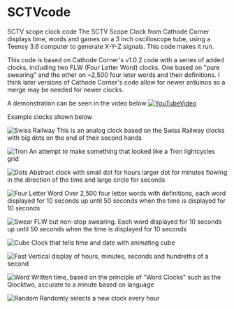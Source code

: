# SCTVcode
SCTV scope clock code
The SCTV Scope Clock from Cathode Corner displays time, words and games on a 3 inch oscilloscope tube, using a Teensy 3.6 computer to generate X-Y-Z signals. 
This code makes it run. 

This code is based on Cathode Corner's v1.0.2 code with a series of added clocks, including two FLW (Four Letter Word) clocks. One based on "pure swearing" and the other on ~2,500 four leter words and their definitions. I think later versions of Cathode Corner's code allow for newer arduinos so a merge may be needed for newer clocks.

A demonstration can be seen in the video below
[![YouTubeVideo](/Screenshots/Video.png)](https://youtu.be/ui1L9TtrJrA)

Example clocks shown below

![Swiss Railway](/Screenshots/SwissRailway.jpg "Swiss Railway Clock")
This is an analog clock based on the Swiss Railway clocks with big dots on the end of their second hands


![Tron](/Screenshots/Tron.jpg "Tron Clock")
An attempt to make something that looked like a Tron lightcycles grid


![Dots](/Screenshots/Dots.jpg "Dot Clock")
Abstract clock with small dot for hours larger dot for minutes flowing in the direction of the time and large circle for seconds


![Four Letter Word](/Screenshots/FLW.jpg "Four Letter Word Clock")
Over 2,500 four letter words with definitions, each word displayed for 10 seconds up until 50 seconds when the time is displayed for 10 seconds


![Swear](/Screenshots/Swear.jpg "Swear Clock")
FLW but non-stop swearing. Each word displayed for 10 seconds up until 50 seconds when the time is displayed for 10 seconds


![Cube](/Screenshots/Cube.jpg "Cube Clock")
Clock that tells time and date with animating cube


![Fast](/Screenshots/Fast.jpg "Fast Clock")
Vertical display of hours, minutes, seconds and hundreths of a second


![Word](/Screenshots/Word.jpg "Word Clock")
Written time, based on the principle of "Word Clocks" such as the Qlocktwo, accurate to a minute based on language


![Random](/Screenshots/RandomClock.jpg "Random Clock")
Randomly selects a new clock every hour







